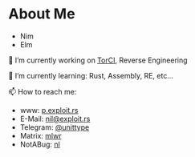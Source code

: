 # About Me

- Nim
- Elm

🔭 I’m currently working on [TorCI](https://github.com/nonnil/torci), Reverse Engineering

🌱 I’m currently learning: Rust, Assembly, RE, etc... 

📫 How to reach me:
- www: [p.exploit.rs](https://p.exploit.rs/nil)
- E-Mail: [nil@exploit.rs](mailto:nil@exploit.rs)
- Telegram: [@unittype](https://t.me/unittype)
- Matrix: [mlwr](https://matrix.to/#/@mlwr:matrix.org)
- NotABug: [nl](https://notabug.org/nl)
